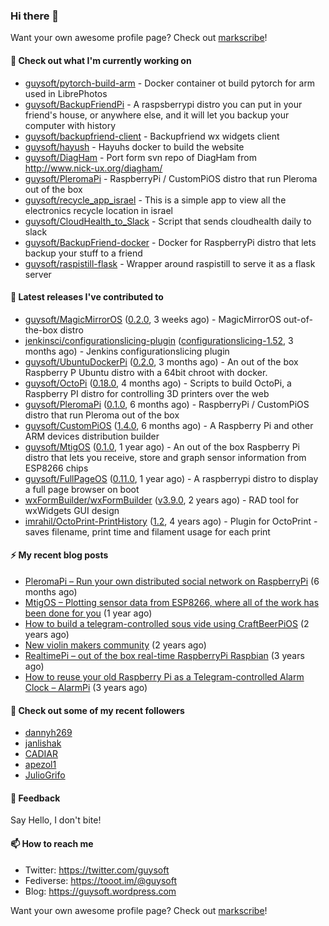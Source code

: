 ### Hi there 👋

Want your own awesome profile page? Check out [markscribe](https://github.com/muesli/markscribe)!

#### 🌱 Check out what I'm currently working on

- [guysoft/pytorch-build-arm](https://github.com/guysoft/pytorch-build-arm) - Docker container ot build pytorch for arm used in LibrePhotos
- [guysoft/BackupFriendPi](https://github.com/guysoft/BackupFriendPi) - A raspsberrypi distro you can put in your friend&#39;s house, or anywhere else, and it will let you backup your computer with history
- [guysoft/backupfriend-client](https://github.com/guysoft/backupfriend-client) - Backupfriend wx widgets client
- [guysoft/hayush](https://github.com/guysoft/hayush) - Hayuhs docker to build the website
- [guysoft/DiagHam](https://github.com/guysoft/DiagHam) - Port form svn repo of DiagHam from http://www.nick-ux.org/diagham/
- [guysoft/PleromaPi](https://github.com/guysoft/PleromaPi) - RaspberryPi / CustomPiOS distro that run Pleroma out of the box
- [guysoft/recycle_app_israel](https://github.com/guysoft/recycle_app_israel) - This is a simple app to view all the electronics recycle location in israel
- [guysoft/CloudHealth_to_Slack](https://github.com/guysoft/CloudHealth_to_Slack) - Script that sends cloudhealth daily to slack
- [guysoft/BackupFriend-docker](https://github.com/guysoft/BackupFriend-docker) - Docker for RaspberryPi distro that lets backup your stuff to a friend
- [guysoft/raspistill-flask](https://github.com/guysoft/raspistill-flask) - Wrapper around raspistill to serve it as a flask server

#### 🔭 Latest releases I've contributed to

- [guysoft/MagicMirrorOS](https://github.com/guysoft/MagicMirrorOS) ([0.2.0](https://github.com/guysoft/MagicMirrorOS/releases/tag/0.2.0), 3 weeks ago) - MagicMirrorOS out-of-the-box distro
- [jenkinsci/configurationslicing-plugin](https://github.com/jenkinsci/configurationslicing-plugin) ([configurationslicing-1.52](https://github.com/jenkinsci/configurationslicing-plugin/releases/tag/configurationslicing-1.52), 3 months ago) - Jenkins configurationslicing plugin
- [guysoft/UbuntuDockerPi](https://github.com/guysoft/UbuntuDockerPi) ([0.2.0](https://github.com/guysoft/UbuntuDockerPi/releases/tag/0.2.0), 3 months ago) - An out of the box Raspberry P Ubuntu distro with a 64bit chroot with docker.
- [guysoft/OctoPi](https://github.com/guysoft/OctoPi) ([0.18.0](https://github.com/guysoft/OctoPi/releases/tag/0.18.0), 4 months ago) - Scripts to build OctoPi, a Raspberry PI distro for controlling 3D printers over the web
- [guysoft/PleromaPi](https://github.com/guysoft/PleromaPi) ([0.1.0](https://github.com/guysoft/PleromaPi/releases/tag/0.1.0), 6 months ago) - RaspberryPi / CustomPiOS distro that run Pleroma out of the box
- [guysoft/CustomPiOS](https://github.com/guysoft/CustomPiOS) ([1.4.0](https://github.com/guysoft/CustomPiOS/releases/tag/1.4.0), 6 months ago) - A Raspberry Pi and other ARM devices distribution builder
- [guysoft/MtigOS](https://github.com/guysoft/MtigOS) ([0.1.0](https://github.com/guysoft/MtigOS/releases/tag/0.1.0), 1 year ago) - An out of the box Raspberry Pi distro that lets you receive, store and graph sensor information from ESP8266 chips
- [guysoft/FullPageOS](https://github.com/guysoft/FullPageOS) ([0.11.0](https://github.com/guysoft/FullPageOS/releases/tag/0.11.0), 1 year ago) - A raspberrypi distro to display a full page browser on boot
- [wxFormBuilder/wxFormBuilder](https://github.com/wxFormBuilder/wxFormBuilder) ([v3.9.0](https://github.com/wxFormBuilder/wxFormBuilder/releases/tag/v3.9.0), 2 years ago) - RAD tool for wxWidgets GUI design
- [imrahil/OctoPrint-PrintHistory](https://github.com/imrahil/OctoPrint-PrintHistory) ([1.2](https://github.com/imrahil/OctoPrint-PrintHistory/releases/tag/1.2), 4 years ago) - Plugin for OctoPrint - saves filename, print time and filament usage for each print

#### ⚡ My recent blog posts

- [PleromaPi – Run your own distributed social network on RaspberryPi](https://guysoft.wordpress.com/2020/11/05/pleromapi/) (6 months ago)
- [MtigOS – Plotting sensor data from ESP8266, where all of the work has been done for you](https://guysoft.wordpress.com/2020/03/02/mtigos/) (1 year ago)
- [How to build a telegram-controlled sous vide using CraftBeerPiOS](https://guysoft.wordpress.com/2018/10/01/how-to-build-a-telegram-controlled-sous-vide-using-craftbeerpios/) (2 years ago)
- [New violin makers community](https://guysoft.wordpress.com/2018/08/27/violinmakers/) (2 years ago)
- [RealtimePi – out of the box real-time RaspberryPi Raspbian](https://guysoft.wordpress.com/2017/10/09/realtimepi/) (3 years ago)
- [How to reuse your old Raspberry Pi as a Telegram-controlled Alarm Clock – AlarmPi](https://guysoft.wordpress.com/2017/08/14/alarmpi/) (3 years ago)

#### 👯 Check out some of my recent followers

- [dannyh269](https://github.com/dannyh269)
- [janlishak](https://github.com/janlishak)
- [CADIAR](https://github.com/CADIAR)
- [apezol1](https://github.com/apezol1)
- [JulioGrifo](https://github.com/JulioGrifo)

#### 💬 Feedback

Say Hello, I don't bite!

#### 📫 How to reach me

- Twitter: https://twitter.com/guysoft
- Fediverse: https://tooot.im/@guysoft
- Blog: https://guysoft.wordpress.com


Want your own awesome profile page? Check out [markscribe](https://github.com/muesli/markscribe)!
